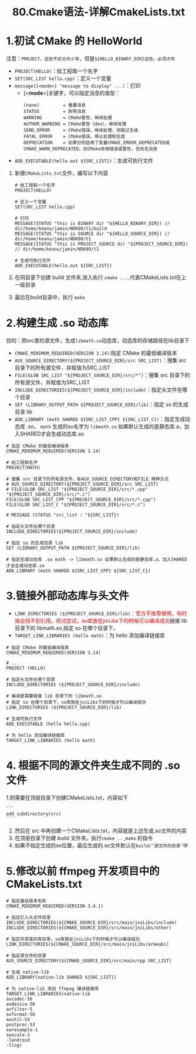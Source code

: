 # <center>80.Cmake语法-详解CmakeLists.txt<center>

# 1.初试 CMake 的 HelloWorld 

注意：`PROJECT、这些不区分大小写`，但是`${HELLO_BINARY_DIR}这些，必须大写`

- `PROJECT(HELLO)`：给工程取一个名字
- `SET(SRC_LIST hello.cpp)`：定义一个变量
- `message([<mode>] "message to display" ...)`：打印
  - [<**mode**>]关键字，可以指定消息的类型：  
    ```
    (none)         = 重要消息
    STATUS         = 附带消息
    WARNING        = CMake警告，继续处理
    AUTHOR_WARNING = CMake警告（dev），继续处理
    SEND_ERROR     = CMake错误，继续处理，但跳过生成
    FATAL_ERROR    = CMake错误，停止处理和生成
    DEPRECATION    = 如果分别启用了变量CMAKE_ERROR_DEPRECATED或CMAKE_WARN_DEPRECATED，则CMake弃用错误或警告，否则无消息
    ```
- `ADD_EXECUTABLE(hello.out ${SRC_LIST})`：生成可执行文件

1. 新建`CMakeLists.txt`文件，编写以下内容

    ```
    # 给工程取一个名字
    PROJECT(HELLO)
    
    # 定义一个变量
    SET(SRC_LIST hello.cpp)
    
    # 打印
    MESSAGE(STATUS "this is BINARY dir "${HELLO_BINARY_DIR}) // dir/home/keanu/jamin/NDK80/t1/build
    MESSAGE(STATUS "this is SOURCE dir "${HELLO_SOURCE_DIR}) // dir/home/keanu/jamin/NDK80/t1
    MESSAGE(STATUS "this is PROJECT_SOURCE dir "${PROJECT_SOURCE_DIR}) // dir/home/keanu/jamin/NDK80/t1
    
    # 生成可执行文件
    ADD_EXECUTABLE(hello.out ${SRC_LIST})
    ```

2. 在同目录下创建 build 文件夹,进入执行 `cmake ..` ..代表CMakeLists.txt在上一级目录
3. 最后在build目录中，执行 `make`

# 2.构建生成 .so 动态库

目的：把src里的源文件，生成`libmath.so`动态库，动态库的存储路径在lib目录下

- `CMAKE_MINIMUM_REQUIRED(VERSION 3.14)`:指定 CMake 的最低编译版本
- `AUX_SOURCE_DIRECTORY(${PROJECT_SOURCE_DIR}/src SRC_LIST)`：搜集 src 目录下的所有源文件，并赋值为SRC_LIST
- `FILE(GLOB SRC_LIST "${PROJECT_SOURCE_DIR}/src/*")`：搜集 src 目录下的所有源文件，并赋值为SRC_LIST
- `INCLUDE_DIRECTORIES(${PROJECT_SOURCE_DIR}/include)`：指定头文件在哪个目录
- `SET (LIBRARY_OUTPUT_PATH ${PROJECT_SOURCE_DIR}/lib)`：指定 so 的生成目录 lib
- `ADD_LIBRARY (math SHARED ${SRC_LIST_CPP} ${SRC_LIST_C})`：指定生成动态库 .so， `math` 生成的so名字为 `libmath.so` 如果默认生成的是静态库.a，加入SHARED才会生成动态库.so

```
# 指定 CMake 的最低编译版本
CMAKE_MINIMUM_REQUIRED(VERSION 3.14)

# 给工程取名字
PROJECT(MATH)

# 搜集 src 目录下的所有源文件，有AUX_SOURCE_DIRECTORY和FILE 两种方式
# AUX_SOURCE_DIRECTORY(${PROJECT_SOURCE_DIR}/src SRC_LIST)
# FILE(GLOB SRC_LIST "${PROJECT_SOURCE_DIR}/src/*.cpp" "${PROJECT_SOURCE_DIR}/src/*.c")
FILE(GLOB SRC_LIST_CPP "${PROJECT_SOURCE_DIR}/src/*.cpp")
FILE(GLOB SRC_LIST_C "${PROJECT_SOURCE_DIR}/src/*.c")

# MESSAGE (STATUS "src_list : "${SRC_LIST})

# 指定头文件在哪个目录
INCLUDE_DIRECTORIES(${PROJECT_SOURCE_DIR}/include)

# 指定 so 的生成目录 lib
SET (LIBRARY_OUTPUT_PATH ${PROJECT_SOURCE_DIR}/lib)

# 指定生成动态库 .so math -> libmath.so 如果默认生成的是静态库.a，加入SHARED才会生成动态库.so
ADD_LIBRARY (math SHARED ${SRC_LIST_CPP} ${SRC_LIST_C})

```

# 3.链接外部动态库与头文件

- `LINK_DIRECTORIES (${PROJECT_SOURCE_DIR}/lib)`：<font color=red>官方不推荐使用，有时候会找不到引用。经过尝试，so库放在jniLibs下的时候可以编译成功</font>链接 lib 目录下的 libmath.so,指定 so 在哪个目录下，
- `TARGET_LINK_LIBRARIES (hello math)`：为 hello 添加编译链接库

```
# 指定 CMake 的最低编译版本
CMAKE_MINIMUM_REQUIRED(VERSION 3.14)

# ...
PROJECT (HELLO)

# 指定头文件在哪个目录
INCLUDE_DIRECTORIES (${PROJECT_SOURCE_DIR}/include)

# 编译是需要链接 lib 目录下的 libmath.so
# 指定 so 在哪个目录下，so库放在jniLibs下的时候才可以编译成功
LINK_DIRECTORIES (${PROJECT_SOURCE_DIR}/lib)

# 生成可执行文件
ADD_EXECUTABLE (hello hello.cpp)

# 为 hello 添加编译链接库
TARGET_LINK_LIBRARIES (hello math)
```

# 4. 根据不同的源文件夹生成不同的 .so 文件

1.则需要在顶层目录下创建CMakeLists.txt，内容如下

    ```
    add_subdirectory(src)
    ```

2. 然后在 src 中再创建一个CMakeLists.txt，内容就是上边生成.so文件的内容  
3. 在顶层目录下创建 build 文件夹，执行`cmake ..` ,`make` 的指令  
4. 如果不指定生成的so位置，最后生成的.so文件默认在`build/‘源文件的目录’`中   


# 5.修改以前 ffmpeg 开发项目中的 CMakeLists.txt

```
# 指定最低版本名称
CMAKE_MINIMUM_REQUIRED(VERSION 3.4.1)

# 指定引入头文件目录
INCLUDE_DIRECTORIES(${CMAKE_SOURCE_DIR}/src/main/jniLibs/include)
INCLUDE_DIRECTORIES(${CMAKE_SOURCE_DIR}/src/main/jniLibs/other)

# 指定共享库的库目录，so库放在jniLibs下的时候才可以编译成功
LINK_DIRECTORIES(${CMAKE_SOURCE_DIR}/src/main/jniLibs/armeabi)

# 指定源文件的目录
AUX_SOURCE_DIRECTORY(${CMAKE_SOURCE_DIR}/src/main/cpp SRC_LIST)

# 生成 native-lib
ADD_LIBRARY(native-lib SHARED ${SRC_LIST})

# 为 native-lib 添加 ffmpeg 编译链接库
TARGET_LINK_LIBRARIES(native-lib  
avcodec-56 
avdevice-56 
avfilter-5 
avformat-56 
avutil-54 
postproc-53 
swresample-1 
swscale-3 
-landroid 
-llog)
```


